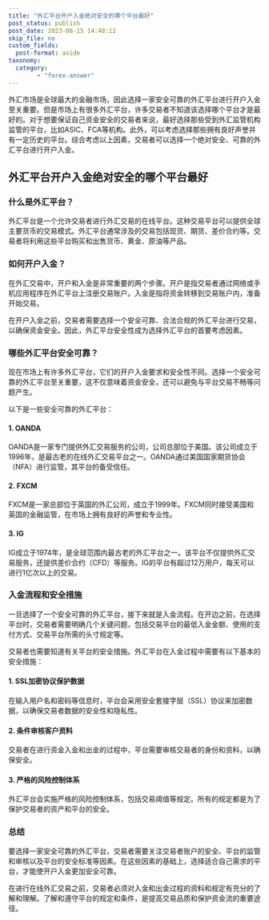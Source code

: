 ```yaml
---
title: "外汇平台开户入金绝对安全的哪个平台最好"
post_status: publish
post_date: 2023-08-15 14:48:12
skip_file: no
custom_fields: 
  post-format: aside
taxonomy:
  category:
        - "forex-answer"
---
```


外汇市场是全球最大的金融市场，因此选择一家安全可靠的外汇平台进行开户入金至关重要。但是市场上有很多外汇平台，许多交易者不知道该选择哪个平台才是最好的。对于想要保证自己资金安全的交易者来说，最好选择那些受到外汇监管机构监管的平台，比如ASIC、FCA等机构。此外，可以考虑选择那些拥有良好声誉并有一定历史的平台。综合考虑以上因素，交易者可以选择一个绝对安全、可靠的外汇平台进行开户入金。

## 外汇平台开户入金绝对安全的哪个平台最好

### 什么是外汇平台？

外汇平台是一个允许交易者进行外汇交易的在线平台。这种交易平台可以提供全球主要货币的交易模式。外汇平台通常涉及的交易包括现货、期货、差价合约等。交易者将利用这些平台购买和出售货币、黄金、原油等产品。

### 如何开户入金？

在外汇交易中，开户和入金是非常重要的两个步骤。开户是指交易者通过网络或手机应用程序在外汇平台上注册交易账户。入金是指将资金转移到交易账户内，准备开始交易。

在开户入金之前，交易者需要选择一个安全可靠、合法合规的外汇平台进行交易，以确保资金安全。因此，外汇平台安全性成为选择外汇平台的首要考虑因素。

### 哪些外汇平台安全可靠？

现在市场上有许多外汇平台，它们的开户入金要求和安全性不同。选择一个安全可靠的外汇平台至关重要，这不仅意味着资金安全，还可以避免与平台交易不畅等问题产生。

以下是一些安全可靠的外汇平台：

#### 1. OANDA

OANDA是一家专门提供外汇交易服务的公司，公司总部位于美国。该公司成立于1996年，是最古老的在线外汇交易平台之一。OANDA通过美国国家期货协会（NFA）进行监管，其平台的备受信任。

#### 2. FXCM

FXCM是一家总部位于英国的外汇公司，成立于1999年。FXCM同时接受美国和英国的金融监管，在市场上拥有良好的声誉和专业性。

#### 3. IG

IG成立于1974年，是全球范围内最古老的外汇平台之一。该平台不仅提供外汇交易服务，还提供差价合约（CFD）等服务。IG的平台有超过12万用户，每天可以进行1亿次以上的交易。

### 入金流程和安全措施

一旦选择了一个安全可靠的外汇平台，接下来就是入金流程。在开边之前，在选择平台时，交易者需要明确几个关键问题，包括交易平台的最低入金金额、使用的支付方式、交易平台所需的头寸规定等。

交易者也需要知道有关平台的安全措施。外汇平台在入金过程中需要有以下基本的安全措施：

#### 1. SSL加密协议保护数据

在输入用户名和密码等信息时，平台会采用安全套接字层（SSL）协议来加密数据，以确保交易者数据的安全性和隐私性。

#### 2. 条件审核客户资料

交易者在进行资金入金和出金的过程中，平台需要审核交易者的身份和资料，以确保安全。

#### 3. 严格的风险控制体系

外汇平台会实施严格的风险控制体系，包括交易阈值等规定。所有的规定都是为了保护交易者的资产和平台的安全。

### 总结

要选择一家安全可靠的外汇平台，交易者需要关注交易者账户的安全、平台的监管和审核以及平台的安全标准等因素。在这些因素的基础上，选择适合自己需求的平台，才能使开户入金更加安全可靠。

在进行在线外汇交易之前，交易者必须对入金和出金过程的资料和规定有充分的了解和理解。了解和遵守平台的规定和条件，是提高交易品质和保护资金流的重要途径。